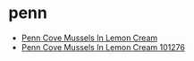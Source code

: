 # penn

 * [Penn Cove Mussels In Lemon Cream](../../index/p/penn-cove-mussels-in-lemon-cream-101276.json)
 * [Penn Cove Mussels In Lemon Cream 101276](../../index/p/penn-cove-mussels-in-lemon-cream-101276.json)
